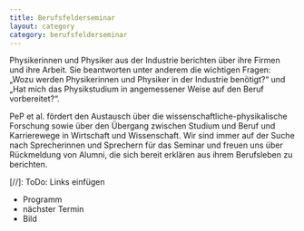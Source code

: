 ```yaml
---
title: Berufsfelderseminar
layout: category
category: berufsfelderseminar
---
```

Physikerinnen und Physiker aus der Industrie berichten über ihre Firmen und ihre Arbeit. Sie beantworten unter anderem die wichtigen Fragen: „Wozu werden Physikerinnen und Physiker in der Industrie benötigt?“ und „Hat mich das Physikstudium in angemessener Weise auf den Beruf vorbereitet?“.

PeP et al. fördert den Austausch über die wissenschaftliche-physikalische Forschung sowie über den Übergang zwischen Studium und Beruf und Karrierewege in Wirtschaft und
Wissenschaft. Wir sind immer auf der Suche nach Sprecherinnen und Sprechern für das Seminar und freuen uns über Rückmeldung von Alumni, die sich bereit erklären aus ihrem Berufsleben zu berichten.

[//]: ToDo: Links einfügen
- Programm
- nächster Termin
- Bild
